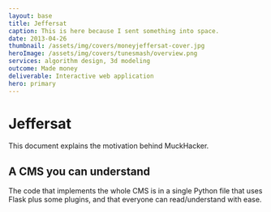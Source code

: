 ```yaml
---
layout: base
title: Jeffersat
caption: This is here because I sent something into space.
date: 2013-04-26
thumbnail: /assets/img/covers/moneyjeffersat-cover.jpg
heroImage: /assets/img/covers/tunesmash/overview.png
services: algorithm design, 3d modeling
outcome: Made money
deliverable: Interactive web application
hero: primary
---
```


# Jeffersat

This document explains the motivation behind MuckHacker.

## A CMS you can understand

The code that implements the whole CMS is in a single Python file that uses Flask plus some plugins, and that everyone can read/understand with ease.
